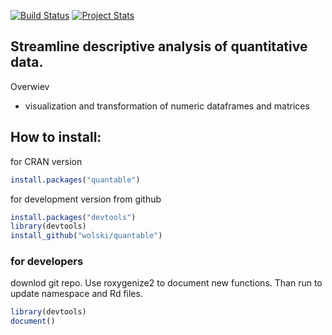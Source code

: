 [![Build Status](https://travis-ci.org/wolski/quantable.svg?branch=master)](https://travis-ci.org/wolski/quantable)
[![Project Stats](https://www.ohloh.net/p/quantable/widgets/project_thin_badge.gif)](https://www.ohloh.net/p/quantable)

## Streamline descriptive analysis of quantitative data.

Overwiev

- visualization and transformation of numeric dataframes and matrices


## How to install:
for CRAN version

```r
install.packages("quantable")
```

for development version from github

```r
install.packages("devtools")
library(devtools)
install_github("wolski/quantable")
```

### for developers

downlod git repo. Use roxygenize2 to document new functions. Than run to update namespace and Rd files.

```r
library(devtools)
document()
```

